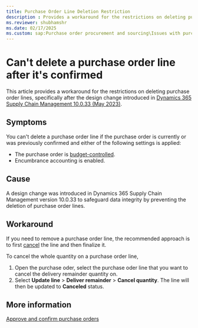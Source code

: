```yaml
---
title: Purchase Order Line Deletion Restriction
description : Provides a workaround for the restrictions on deleting purchase order lines under certain conditions in Dynamics 365 Supply Chain Management.
ms.reviewer: shubhamshr
ms.date: 02/17/2025
ms.custom: sap:Purchase order procurement and sourcing\Issues with purchase orderss
---
```

# Can't delete a purchase order line after it's confirmed

This article provides a workaround for the restrictions on deleting purchase order lines, specifically after the design change introduced in [Dynamics 365 Supply Chain Management 10.0.33 (May 2023)](/dynamics365/supply-chain/get-started/whats-new-scm-10-0-33).

## Symptoms

You can't delete a purchase order line if the purchase order is currently or was previously confirmed and either of the following settings is applied:

- The purchase order is [budget-controlled](/dynamics365/supply-chain/procurement/tasks/create-purchase-order-governed-by-budget).
- Encumbrance accounting is enabled.

## Cause

A design change was introduced in Dynamics 365 Supply Chain Management version 10.0.33 to safeguard data integrity by preventing the deletion of purchase order lines.

## Workaround

If you need to remove a purchase order line, the recommended approach is to first [cancel](/dynamics365/supply-chain/procurement/purchase-order-approval-confirmation#canceling-purchase-orders) the line and then finalize it.

To cancel the whole quantity on a purchase order line,

1. Open the purchase oder, select the purchase oder line that you want to cancel the delivery remainder quantity on.
1. Select **Update line** > **Deliver remainder** > **Cancel quantity**. The line will then be updated to **Canceled** status.

## More information

[Approve and confirm purchase orders](/dynamics365/supply-chain/procurement/purchase-order-approval-confirmation)
